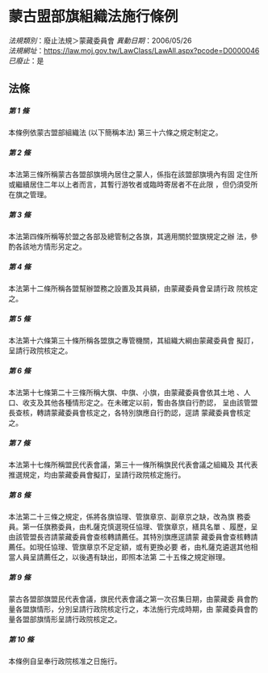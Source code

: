 # 蒙古盟部旗組織法施行條例

*法規類別*：廢止法規＞蒙藏委員會
*異動日期*：2006/05/26  
*法規網址*：https://law.moj.gov.tw/LawClass/LawAll.aspx?pcode=D0000046
*已廢止*：是


## 法條
##### 第 1 條
本條例依蒙古盟部組織法 (以下簡稱本法) 第三十六條之規定制定之。

##### 第 2 條
本法第三條所稱蒙古各盟部旗境內居住之蒙人，係指在該盟部旗境內有固
定住所或繼續居住二年以上者而言，其暫行游牧者或臨時寄居者不在此限
，但仍須受所在旗之管理。

##### 第 3 條
本法第四條所稱等於盟之各部及總管制之各旗，其適用關於盟旗規定之辦
法，參酌各該地方情形另定之。

##### 第 4 條
本法第十二條所稱各盟幫辦盟務之設置及其員額，由蒙藏委員會呈請行政
院核定之。

##### 第 5 條
本法第十六條第三十條所稱各盟旗之專管機關，其組織大綱由蒙藏委員會
擬訂，呈請行政院核定之。

##### 第 6 條
本法第十七條第二十三條所稱大旗、中旗、小旗，由蒙藏委員會依其土地
、人口、收支及其他各種情形定之。在未確定以前，暫由各旗自行酌認，
呈由該管盟長查核，轉請蒙藏委員會核定之，各特別旗應自行酌認，逕請
蒙藏委員會核定之。

##### 第 7 條
本法第十七條所稱盟民代表會議，第三十一條所稱旗民代表會議之組織及
其代表推選規定，均由蒙藏委員會擬訂，呈請行政院核定施行。

##### 第 8 條
本法第二十三條之規定，係將各旗協理、管旗章京、副章京之缺，改為旗
務委員。第一任旗務委員，由札薩克慎選現任協理、管旗章京，繕具名單
、履歷，呈由該管盟長咨請蒙藏委員會查核轉請薦任。其特別旗應逕請蒙
藏委員會查核轉請薦任。如現任協理、管旗章京不足定額，或有更換必要
者，由札薩克遴選其他相當人員呈請薦任之，以後遇有缺出，即照本法第
二十五條之規定辦理。

##### 第 9 條
蒙古各盟部旗盟民代表會議，旗民代表會議之第一次召集日期，由蒙藏委
員會酌量各盟旗情形，分別呈請行政院核定行之，本法施行完成時期，由
蒙藏委員會酌量各盟部旗情形呈請行政院核定之。

##### 第 10 條
本條例自呈奉行政院核准之日施行。


